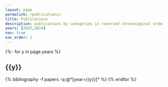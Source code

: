 ```yaml
---
layout: page
permalink: /publications/
title: Publications
description: publications by categories in reversed chronological order. generated by jekyll-scholar.
years: [2025,2024]
nav: true
nav_order: 1
---
```

<!-- _pages/publications.md -->
<div class="publications">

{%- for y in page.years %}
  <h2 class="year">{{y}}</h2>
  {% bibliography -f papers -q @*[year={{y}}]* %}
{% endfor %}

</div>
